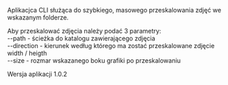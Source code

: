 Aplikacjca CLI służąca do szybkiego, masowego przeskalowania zdjęć we wskazanym folderze.

Aby przeskalować zdjęcia należy podać 3 parametry: <br>
--path - ścieżka do katalogu zawierającego zdjęcia  <br>
--direction - kierunek według którego ma zostać przeskalowane zdjęcie width / heigth <br>
--size - rozmar wskazanego boku grafiki po przeskalowaniu <br>

Wersja aplikacji 1.0.2
